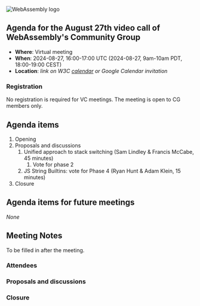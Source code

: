 ![WebAssembly logo](/images/WebAssembly.png)

## Agenda for the August 27th video call of WebAssembly's Community Group

- **Where**: Virtual meeting
- **When**: 2024-08-27, 16:00-17:00 UTC (2024-08-27, 9am-10am PDT, 18:00-19:00 CEST)
- **Location**: *link on W3C [calendar](https://www.w3.org/groups/cg/webassembly/calendar/) or Google Calendar invitation*

### Registration

No registration is required for VC meetings. The meeting is open to CG members only.

## Agenda items

1. Opening
1. Proposals and discussions
   1. Unified approach to stack switching (Sam Lindley & Francis McCabe, 45 minutes)
        1. Vote for phase 2
   1. JS String Builtins: vote for Phase 4 (Ryan Hunt & Adam Klein, 15 minutes)
1. Closure

## Agenda items for future meetings

*None*

## Meeting Notes

To be filled in after the meeting.

### Attendees

### Proposals and discussions

### Closure
